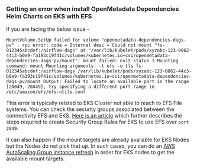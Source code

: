### Getting an error when install OpenMetadata Dependencies Helm Charts on EKS with EFS

If you are facing the below issue -

```
MountVolume.SetUp failed for volume "openmetadata-dependencies-dags-pv" : rpc error: code = Internal desc = Could not mount "fs-012345abcdef:/airflow-dags" at "/var/lib/kubelet/pods/xyzabc-123-0062-44c3-b0e9-fa193c19f41c/volumes/kubernetes.io~csi/openmetadata-dependencies-dags-pv/mount": mount failed: exit status 1 Mounting command: mount Mounting arguments: -t efs -o tls fs-012345abcdef:/airflow-dags /var/lib/kubelet/pods/xyzabc-123-0062-44c3-b0e9-fa193c19f41c/volumes/kubernetes.io~csi/openmetadata-dependencies-dags-pv/mount Output: Failed to locate an available port in the range [20049, 20449], try specifying a different port range in /etc/amazon/efs/efs-utils.conf
```

This error is typically related to EKS Cluster not able to reach to EFS File systems. You can check the security groups associated between the connectivity EFS and EKS. [Here is an article](https://github.com/kubernetes-sigs/aws-efs-csi-driver/blob/master/docs/efs-create-filesystem.md) which further describes the steps required to create Security Group Rules for EKS to use EFS over `port 2049`.

It can also happen if the mount targets are already available for EKS Nodes but the Nodes do not pick that up. In such cases, you can do an [AWS AutoScaling Group instance refresh](https://docs.aws.amazon.com/autoscaling/ec2/userguide/start-instance-refresh.html) in order for EKS nodes to get the available mount targets.